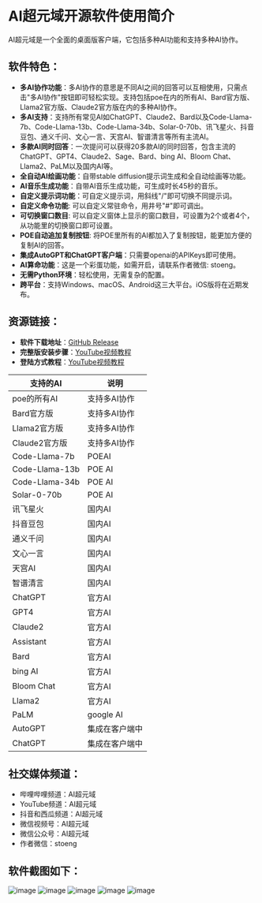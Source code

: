 # AI超元域开源软件使用简介

AI超元域是一个全面的桌面版客户端，它包括多种AI功能和支持多种AI协作。

## 软件特色：

- **多AI协作功能**：多AI协作的意思是不同AI之间的回答可以互相使用，只需点击"多AI协作"按钮即可轻松实现。支持包括poe在内的所有AI、Bard官方版、Llama2官方版、Claude2官方版在内的多种AI协作。
- **多AI支持**：支持所有常见AI如ChatGPT、Claude2、Bard以及Code-Llama-7b、Code-Llama-13b、Code-Llama-34b、Solar-0-70b、讯飞星火、抖音豆包、通义千问、文心一言、天宫AI、智谱清言等所有主流AI。
- **多款AI同时回答**：一次提问可以获得20多款AI的同时回答，包含主流的ChatGPT、GPT4、Claude2、Sage、Bard、bing AI、Bloom Chat、Llama2、PaLM以及国内AI等。
- **全自动AI绘画功能**：自带stable diffusion提示词生成和全自动绘画等功能。
- **AI音乐生成功能**：自带AI音乐生成功能，可生成时长45秒的音乐。
- **自定义提示词功能**：可自定义提示词，用斜线"/"即可切换不同提示词。
- **自定义命令功能**: 可以自定义常驻命令，用井号"#"即可调出。
- **可切换窗口数目**: 可以自定义窗体上显示的窗口数目，可设置为2个或者4个，从功能里的切换窗口即可设置。
- **POE自动追加复制按钮**: 将POE里所有的AI都加入了复制按钮，能更加方便的复制AI的回答。
- **集成AutoGPT和ChatGPT客户端**：只需要openai的APIKeys即可使用。
- **AI算命功能**：这是一个彩蛋功能，如需开启，请联系作者微信: stoeng。
- **无需Python环境**：轻松使用，无需复杂的配置。
- **跨平台**：支持Windows、macOS、Android这三大平台。iOS版将在近期发布。

## 资源链接：

- **软件下载地址**：[GitHub Release](https://github.com/win4r/AISuperDomain/releases)
- **完整版安装步骤**：[YouTube视频教程](https://youtu.be/qZFIp4863No)
- **登陆方式教程**：[YouTube视频教程](https://www.youtube.com/watch?v=xoeHV1s7mho)

| 支持的AI | 说明 |
| --- | --- |
| poe的所有AI | 支持多AI协作 |
| Bard官方版 | 支持多AI协作 |
| Llama2官方版 | 支持多AI协作 |
| Claude2官方版 | 支持多AI协作 |
| Code-Llama-7b | POEAI |
| Code-Llama-13b | POE AI |
| Code-Llama-34b | POE AI |
| Solar-0-70b | POE AI |
| 讯飞星火 | 国内AI |
| 抖音豆包 | 国内AI |
| 通义千问 | 国内AI |
| 文心一言 | 国内AI |
| 天宫AI | 国内AI |
| 智谱清言 | 国内AI |
| ChatGPT | 官方AI |
| GPT4 | 官方AI |
| Claude2 | 官方AI |
| Assistant | 官方AI |
| Bard | 官方AI |
| bing AI | 官方AI |
| Bloom Chat | 官方AI |
| Llama2 | 官方AI |
| PaLM | google AI |
| AutoGPT | 集成在客户端中 |
| ChatGPT | 集成在客户端中 |

## 社交媒体频道：

- 哔哩哔哩频道：AI超元域
- YouTube频道：AI超元域
- 抖音和西瓜频道：AI超元域
- 微信视频号：AI超元域
- 微信公众号：AI超元域
- 作者微信：stoeng

## 软件截图如下：

![image](https://github.com/win4r/AISuperDomain/assets/42172631/2d7120ee-d877-4e0e-a5c5-9686e79b961e)
![image](https://github.com/win4r/AISuperDomain/assets/42172631/c471c987-ff00-4ff2-8daa-1ea0b2c398ac)
![image](https://user-images.githubusercontent.com/42172631/237026727-41db0f13-5c7c-4ceb-9014-9738432a6442.png)
![image](https://github.com/win4r/AISuperDomain/assets/42172631/bf85725a-01d4-47bb-b9bb-ca8f8c2f5428)
![image](https://github.com/win4r/AISuperDomain/assets/42172631/558815ee-3318-44cf-b79e-796db7aeca80)

